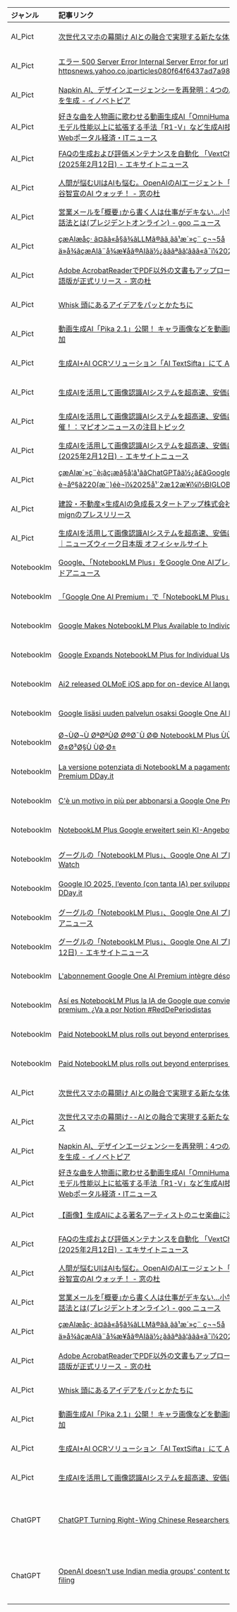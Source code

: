 | ジャンル | 記事リンク | 日時 | モデル |
| :----- | :----- | :----- | :----- |
| AI_Pict | [次世代スマホの幕開け AIとの融合で実現する新たな体験とはau Webポータル経済・ITニュース](AI_Pict_1739372534.md) | 2025-02-12 23:49 | sonar |
| AI_Pict | [エラー 500 Server Error Internal Server Error for url httpsnews.yahoo.co.jparticles080f64f6437ad7a984c2b6790dbb89a9f0727cd7source=rss](AI_Pict_1739372491.md) | 2025-02-12 23:49 | sonar |
| AI_Pict | [Napkin AI、デザインエージェンシーを再発明：4つのAIエージェントが5秒でプロ級グラフィックを生成 - イノベトピア](AI_Pict_1739372442.md) | 2025-02-12 23:49 | sonar |
| AI_Pict | [好きな曲を人物画に歌わせる動画生成AI「OmniHuman-1」、わずか3ドルで2BのAIモデルを72Bモデル性能以上に拡張する手法「R1-V」など生成AI技術5つを解説（生成AIウィークリー）au Webポータル経済・ITニュース](AI_Pict_1739372399.md) | 2025-02-12 23:49 | sonar |
| AI_Pict | [FAQの生成および評価メンテナンスを自動化 「VextChecker FAQ Edition」正式版の提供を開始 (2025年2月12日) - エキサイトニュース](AI_Pict_1739372355.md) | 2025-02-12 23:49 | sonar |
| AI_Pict | [人間が悩むUIはAIも悩む。OpenAIのAIエージェント「Operator」を一足先に使い倒してみた - 柳谷智宣のAI ウォッチ！ - 窓の杜](AI_Pict_1739372310.md) | 2025-02-12 23:49 | sonar |
| AI_Pict | [営業メールを｢概要｣から書く人は仕事がデキない…小学生でもプレゼン上手になる｢ハンバーガー｣話法とは(プレジデントオンライン) - goo ニュース](AI_Pict_1739372265.md) | 2025-02-12 23:49 | sonar |
| AI_Pict | [çæAIæåç· ã¤ãã«å§ã¾ãLLMã®ãã¸ãã¹æ´»ç¨ ç¬¬5å ä»å¾ãçæAIã¨å¾æ¥åã®AIãä½¿ãããªãã¦ããã«ã¯ï¼2025å¹´2æ12æ¥ï¼ï½BIGLOBEãã¥ã¼ã¹](AI_Pict_1739372221.md) | 2025-02-12 23:49 | sonar |
| AI_Pict | [Adobe AcrobatReaderでPDF以外の文書もアップロード・解析可能に ～「AIアシスタント」日本語版が正式リリース - 窓の杜](AI_Pict_1739372158.md) | 2025-02-12 23:49 | sonar |
| AI_Pict | [Whisk 頭にあるアイデアをパッとかたちに](AI_Pict_1739372116.md) | 2025-02-12 23:49 | sonar |
| AI_Pict | [動画生成AI「Pika 2.1」公開！ キャラ画像などを動画内に合成できる新機能「Pikadditions」も追加](AI_Pict_1739372074.md) | 2025-02-12 23:49 | sonar |
| AI_Pict | [生成AI+AI OCRソリューション「AI TextSifta」にて API連携機能の提供開始](AI_Pict_1739372029.md) | 2025-02-12 23:49 | sonar |
| AI_Pict | [生成AIを活用して画像認識AIシステムを超高速、安価に構築する方法！ウェビナーを227に開催！](AI_Pict_1739371989.md) | 2025-02-12 23:49 | sonar |
| AI_Pict | [生成AIを活用して画像認識AIシステムを超高速、安価に構築する方法！ウェビナーを227に開催！：マピオンニュースの注目トピック](AI_Pict_1739371945.md) | 2025-02-12 23:49 | sonar |
| AI_Pict | [生成AIを活用して画像認識AIシステムを超高速、安価に構築する方法！ウェビナーを227に開催！ (2025年2月12日) - エキサイトニュース](AI_Pict_1739371903.md) | 2025-02-12 23:49 | sonar |
| AI_Pict | [çæAIæ´»ç¨è¡ãç¡æã§å­¦ã¹ããChatGPTãä½¿ã£ãGoogleAppScriptï¼éç§°GASï¼æ¥­åæ¹å éä¸­è¬åº§ã220(æ¨)éè¬ï¼2025å¹´2æ12æ¥ï¼ï½BIGLOBEãã¥ã¼ã¹](AI_Pict_1739371861.md) | 2025-02-12 23:49 | sonar |
| AI_Pict | [建設・不動産×生成AIの急成長スタートアップ株式会社mign、第三者割当増資を実施 株式会社mignのプレスリリース](AI_Pict_1739371811.md) | 2025-02-12 23:49 | sonar |
| AI_Pict | [生成AIを活用して画像認識AIシステムを超高速、安価に構築する方法！ウェビナーを227に開催！｜ニューズウィーク日本版 オフィシャルサイト](AI_Pict_1739371769.md) | 2025-02-12 23:49 | sonar |
| Notebooklm | [Google、「NotebookLM Plus」をGoogle One AIプレミアムに追加、個人利用が可能に - ライブドアニュース](Notebooklm_1739371728.md) | 2025-02-12 23:37 | sonar |
| Notebooklm | [「Google One AI Premium」で「NotebookLM Plus」が利用可能に - ZDNET Japan](Notebooklm_1739371687.md) | 2025-02-12 23:37 | sonar |
| Notebooklm | [Google Makes NotebookLM Plus Available to Individual Users](Notebooklm_1739371646.md) | 2025-02-12 23:37 | sonar |
| Notebooklm | [Google Expands NotebookLM Plus for Individual Users - Observer Voice](Notebooklm_1739371605.md) | 2025-02-12 23:37 | sonar |
| Notebooklm | [Ai2 released OLMoE iOS app for on-device AI language models](Notebooklm_1739371563.md) | 2025-02-12 23:37 | sonar |
| Notebooklm | [Google lisäsi uuden palvelun osaksi Google One AI Premium -tilauksia - Teknavi](Notebooklm_1739371520.md) | 2025-02-12 23:37 | sonar |
| Notebooklm | [Ø¬ÙØ¬Ù ØªØªÙØ­ Ø®Ø¯Ù Ø© NotebookLM Plus ÙÙÙ Ø³ØªØ®Ø¯Ù ÙÙ Ø§ÙØ£ÙØ±Ø§Ø¯ Ù Ø±Ø³Ø§Ù ÙØ·Ø±](Notebooklm_1739371474.md) | 2025-02-12 23:37 | sonar |
| Notebooklm | [La versione potenziata di NotebookLM a pagamento per tutti ora fa parte di Google One AI Premium DDay.it](Notebooklm_1739371431.md) | 2025-02-12 23:37 | sonar |
| Notebooklm | [C'è un motivo in più per abbonarsi a Google One Premium AI NotebookLM Plus SmartWorld](Notebooklm_1739371388.md) | 2025-02-12 23:37 | sonar |
| Notebooklm | [NotebookLM Plus Google erweitert sein KI-Angebot](Notebooklm_1739371347.md) | 2025-02-12 23:37 | sonar |
| Notebooklm | [グーグルの「NotebookLM Plus」、Google One AI プレミアムプランでの提供を開始 - ケータイ Watch](Notebooklm_1739371305.md) | 2025-02-12 23:37 | sonar |
| Notebooklm | [Google IO 2025, l’evento (con tanta IA) per sviluppatori si terrà a maggio. Ecco le date DDay.it](Notebooklm_1739371265.md) | 2025-02-12 23:37 | sonar |
| Notebooklm | [グーグルの「NotebookLM Plus」、Google One AI プレミアムプランでの提供を開始 - ライブドアニュース](Notebooklm_1739371224.md) | 2025-02-12 23:37 | sonar |
| Notebooklm | [グーグルの「NotebookLM Plus」、Google One AI プレミアムプランでの提供を開始 (2025年2月12日) - エキサイトニュース](Notebooklm_1739371181.md) | 2025-02-12 23:37 | sonar |
| Notebooklm | [L'abonnement Google One AI Premium intègre désormais NotebookLM Plus](Notebooklm_1739371140.md) | 2025-02-12 23:37 | sonar |
| Notebooklm | [Así es NotebookLM Plus la IA de Google que convierte un pdf en podcast activa versión premium. ¿Va a por Notion #RedDePeriodistas](Notebooklm_1739371098.md) | 2025-02-12 23:37 | sonar |
| Notebooklm | [Paid NotebookLM plus rolls out beyond enterprises Digital Watch Observatory](Notebooklm_1739371055.md) | 2025-02-12 23:37 | sonar |
| Notebooklm | [Paid NotebookLM plus rolls out beyond enterprises Digital Watch Observatory](Notebooklm_1739370998.md) | 2025-02-12 23:36 | gemini-2.0-flash |
| AI_Pict | [次世代スマホの幕開け AIとの融合で実現する新たな体験とはau Webポータル経済・ITニュース](AI_Pict_1739370182.md) | 2025-02-12 23:16 | gemini-2.0-flash |
| AI_Pict | [次世代スマホの幕開け--AIとの融合で実現する新たな体験とは（CNET Japan） - Yahoo!ニュース](AI_Pict_1739370162.md) | 2025-02-12 23:16 | gemini-2.0-flash |
| AI_Pict | [Napkin AI、デザインエージェンシーを再発明：4つのAIエージェントが5秒でプロ級グラフィックを生成 - イノベトピア](AI_Pict_1739370136.md) | 2025-02-12 23:16 | gemini-2.0-flash |
| AI_Pict | [好きな曲を人物画に歌わせる動画生成AI「OmniHuman-1」、わずか3ドルで2BのAIモデルを72Bモデル性能以上に拡張する手法「R1-V」など生成AI技術5つを解説（生成AIウィークリー）au Webポータル経済・ITニュース](AI_Pict_1739370113.md) | 2025-02-12 23:16 | gemini-2.0-flash |
| AI_Pict | [【画像】生成AIによる著名アーティストのニセ楽曲に注意｜ニフティニュース](AI_Pict_1739370089.md) | 2025-02-12 23:16 | gemini-2.0-flash |
| AI_Pict | [FAQの生成および評価メンテナンスを自動化 「VextChecker FAQ Edition」正式版の提供を開始 (2025年2月12日) - エキサイトニュース](AI_Pict_1739370067.md) | 2025-02-12 23:16 | gemini-2.0-flash |
| AI_Pict | [人間が悩むUIはAIも悩む。OpenAIのAIエージェント「Operator」を一足先に使い倒してみた - 柳谷智宣のAI ウォッチ！ - 窓の杜](AI_Pict_1739370040.md) | 2025-02-12 23:16 | gemini-2.0-flash |
| AI_Pict | [営業メールを｢概要｣から書く人は仕事がデキない…小学生でもプレゼン上手になる｢ハンバーガー｣話法とは(プレジデントオンライン) - goo ニュース](AI_Pict_1739370026.md) | 2025-02-12 23:16 | gemini-2.0-flash |
| AI_Pict | [çæAIæåç· ã¤ãã«å§ã¾ãLLMã®ãã¸ãã¹æ´»ç¨ ç¬¬5å ä»å¾ãçæAIã¨å¾æ¥åã®AIãä½¿ãããªãã¦ããã«ã¯ï¼2025å¹´2æ12æ¥ï¼ï½BIGLOBEãã¥ã¼ã¹](AI_Pict_1739370000.md) | 2025-02-12 23:16 | gemini-2.0-flash |
| AI_Pict | [Adobe AcrobatReaderでPDF以外の文書もアップロード・解析可能に ～「AIアシスタント」日本語版が正式リリース - 窓の杜](AI_Pict_1739369985.md) | 2025-02-12 23:16 | gemini-2.0-flash |
| AI_Pict | [Whisk 頭にあるアイデアをパッとかたちに](AI_Pict_1739369958.md) | 2025-02-12 23:16 | gemini-2.0-flash |
| AI_Pict | [動画生成AI「Pika 2.1」公開！ キャラ画像などを動画内に合成できる新機能「Pikadditions」も追加](AI_Pict_1739369943.md) | 2025-02-12 23:16 | gemini-2.0-flash |
| AI_Pict | [生成AI+AI OCRソリューション「AI TextSifta」にて API連携機能の提供開始](AI_Pict_1739369928.md) | 2025-02-12 23:16 | gemini-2.0-flash |
| AI_Pict | [生成AIを活用して画像認識AIシステムを超高速、安価に構築する方法！ウェビナーを227に開催！](AI_Pict_1739369914.md) | 2025-02-12 23:16 | gemini-2.0-flash |
|ChatGPT|[ChatGPT Turning Right-Wing Chinese Researchers Suggest So](ChatGPT_1739373570.md)|2025-02-13 00:19|gemini-2.0-flash-thinking-exp-01-21|
|ChatGPT|[OpenAI doesn't use Indian media groups' content to train ChatGPT Company says in court filing](ChatGPT_1739373606.md)|2025-02-13 00:19|gemini-2.0-flash-thinking-exp-01-21|
